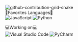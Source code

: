 ![github-contribution-grid-snake](https://user-images.githubusercontent.com/110171154/230880342-ef75be57-bd76-41f9-bb83-7f67de16207b.svg)                                                                                                                                                                            
🌟Favorites Languages🌟                                                                                                                                                 
![JavaScript](https://img.shields.io/badge/javascript-%23323330.svg?style=for-the-badge&logo=javascript&logoColor=%23F7DF1E) ![Python](https://img.shields.io/badge/python-3670A0?style=for-the-badge&logo=python&logoColor=ffdd54)                                                                                

💻Working on💻                                                                                                                                                           
![Visual Studio Code](https://img.shields.io/badge/Visual%20Studio%20Code-0078d7.svg?style=for-the-badge&logo=visual-studio-code&logoColor=white) ![PyCharm](https://img.shields.io/badge/pycharm-143?style=for-the-badge&logo=pycharm&logoColor=black&color=black&labelColor=green)
<!--START_SECTION:waka-->
<!--END_SECTION:waka-->
<!-- [![Top Langs](https://github-readme-stats.vercel.app/api/top-langs/?username=siqye)](https://github.com/anuraghazra/github-readme-stats) -->
